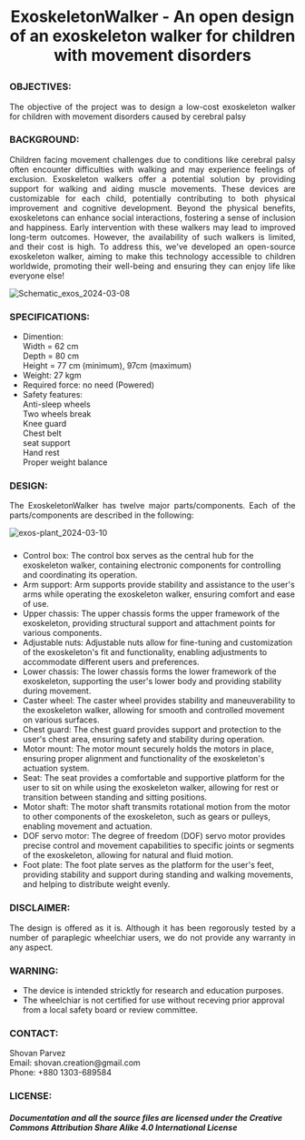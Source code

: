 # <P align="center"> ExoskeletonWalker - An open design of an exoskeleton walker for children with movement disorders
 
### OBJECTIVES:
<P align="justify"> The objective of the project was to design a low-cost exoskeleton walker for children with movement disorders caused by cerebral palsy 

### BACKGROUND:
<P align="justify"> Children facing movement challenges due to conditions like cerebral palsy often encounter difficulties with walking and may experience feelings of exclusion. Exoskeleton walkers offer a potential solution by providing support for walking and aiding muscle movements. These devices are customizable for each child, potentially contributing to both physical improvement and cognitive development. Beyond the physical benefits, exoskeletons can enhance social interactions, fostering a sense of inclusion and happiness. Early intervention with these walkers may lead to improved long-term outcomes. However, the availability of such walkers is limited, and their cost is high. To address this, we've developed an open-source exoskeleton walker, aiming to make this technology accessible to children worldwide, promoting their well-being and ensuring they can enjoy life like everyone else!</P>


  ![Schematic_exos_2024-03-08](https://github.com/SHOVANPARVEZ/Exoskeleton-walker-/assets/140902671/b64c6775-39c0-4035-9b14-87428c3b8287)
       

### SPECIFICATIONS:
- Dimention: <br/>
  <tab/> Width = 62 cm <br/>
  <tab/> Depth = 80 cm <br/>
  <tab/> Height = 77 cm (minimum), 97cm (maximum) <br/>
- Weight: 27 kgm  <br/>
- Required force: no need (Powered) <br/>
- Safety features: <br/>
  <tab/> Anti-sleep wheels <br/>
  <tab/> Two wheels break <br/>
  <tab/> Knee guard <br/>
  <tab/> Chest belt <br/>
  <tab/> seat support <br/>
  <tab/> Hand rest <br/>
  <tab/> Proper weight balance <br/>
  
### DESIGN:
<P align="justify"> The ExoskeletonWalker has twelve major parts/components. Each of the parts/components are described in the following:
 
![exos-plant_2024-03-10](https://github.com/SHOVANPARVEZ/Exoskeleton-walker-/assets/140902671/8a9a4443-059b-4c30-8a71-15924818d9fe)


###
- Control box: The control box serves as the central hub for the exoskeleton walker, containing electronic components for controlling and coordinating its operation.
- Arm support: Arm supports provide stability and assistance to the user's arms while operating the exoskeleton walker, ensuring comfort and ease of use.
- Upper chassis: The upper chassis forms the upper framework of the exoskeleton, providing structural support and attachment points for various components.
- Adjustable nuts: Adjustable nuts allow for fine-tuning and customization of the exoskeleton's fit and functionality, enabling adjustments to accommodate different users and preferences.
- Lower chassis: The lower chassis forms the lower framework of the exoskeleton, supporting the user's lower body and providing stability during movement.
- Caster wheel: The caster wheel provides stability and maneuverability to the exoskeleton walker, allowing for smooth and controlled movement on various surfaces.
- Chest guard: The chest guard provides support and protection to the user's chest area, ensuring safety and stability during operation.
- Motor mount: The motor mount securely holds the motors in place, ensuring proper alignment and functionality of the exoskeleton's actuation system.
- Seat: The seat provides a comfortable and supportive platform for the user to sit on while using the exoskeleton walker, allowing for rest or transition between standing and sitting positions.
- Motor shaft: The motor shaft transmits rotational motion from the motor to other components of the exoskeleton, such as gears or pulleys, enabling movement and actuation.
- DOF servo motor: The degree of freedom (DOF) servo motor provides precise control and movement capabilities to specific joints or segments of the exoskeleton, allowing for natural and fluid motion.
- Foot plate: The foot plate serves as the platform for the user's feet, providing stability and support during standing and walking movements, and helping to distribute weight evenly.
  
### DISCLAIMER:
<P align="justify"> The design is offered as it is. Although it has been regorously tested by a number of paraplegic wheelchiar users, we do not provide any warranty in any aspect.

### WARNING:
- The device is intended stricktly for research and education purposes.
- The wheelchiar is not certified for use without receving prior approval from a local safety board or review committee.

### CONTACT:
<P align="justify"> Shovan Parvez <br/>
 Email: shovan.creation@gmail.com <br/>
 Phone: +880 1303-689584 <br/>

### LICENSE:
##### Documentation and all the source files are licensed under the Creative Commons Attribution Share Alike 4.0 International License
